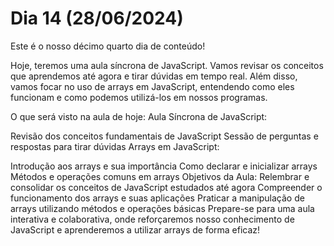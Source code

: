 # Dia 14 (28/06/2024)

Este é o nosso décimo quarto dia de conteúdo!

Hoje, teremos uma aula síncrona de JavaScript. Vamos revisar os conceitos que aprendemos até agora e tirar dúvidas em tempo real. Além disso, vamos focar no uso de arrays em JavaScript, entendendo como eles funcionam e como podemos utilizá-los em nossos programas.

O que será visto na aula de hoje:
Aula Síncrona de JavaScript:

Revisão dos conceitos fundamentais de JavaScript
Sessão de perguntas e respostas para tirar dúvidas
Arrays em JavaScript:

Introdução aos arrays e sua importância
Como declarar e inicializar arrays
Métodos e operações comuns em arrays
Objetivos da Aula:
Relembrar e consolidar os conceitos de JavaScript estudados até agora
Compreender o funcionamento dos arrays e suas aplicações
Praticar a manipulação de arrays utilizando métodos e operações básicas
Prepare-se para uma aula interativa e colaborativa, onde reforçaremos nosso conhecimento de JavaScript e aprenderemos a utilizar arrays de forma eficaz!
